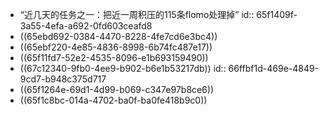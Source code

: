 - “近几天的任务之一：把近一周积压的115条flomo处理掉”
  id:: 65f1409f-3a55-4efa-a692-0fd603ceafd8
- ((65ebd692-0384-4470-8228-4fe7cd6e3bc4))
- ((65ebf220-4e85-4836-8998-6b74fc487e17))
- ((65f11fd7-52e2-4535-8096-e1b693159490))
- ((67c12340-9fb0-4ee9-b902-b6e1b53217db))
  id:: 66ffbf1d-469e-4849-9cd7-b948c375d717
- ((65f1264e-69d1-4d99-b069-c347e97b8ce6))
- ((65f1c8bc-014a-4702-ba0f-ba0fe418b9c0))